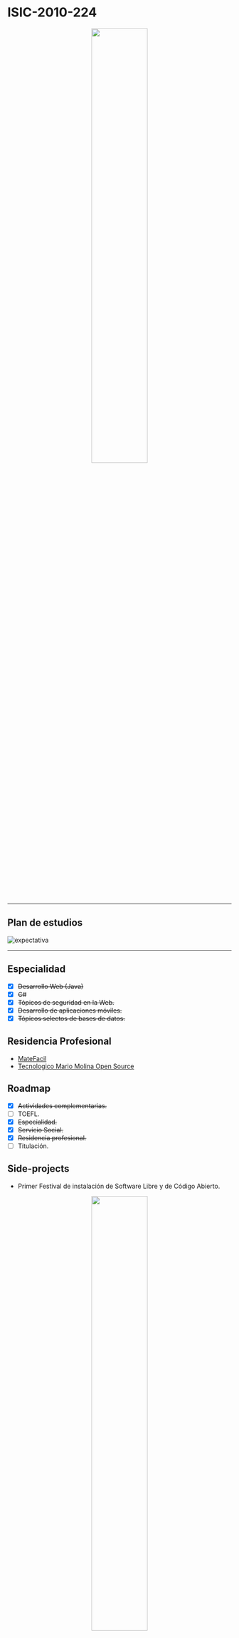 # ISIC-2010-224

<p align="center">
  <img src="https://i.imgur.com/g0ro1Sl.png" width="50%" height="50%">
</p>

---
## Plan de estudios

![expectativa](https://i.imgur.com/lcgZFyh.png)

---

## Especialidad
- [x] ~~Desarrollo Web (Java)~~
- [x] ~~C#~~
- [x] ~~Tópicos de seguridad en la Web.~~
- [x] ~~Desarrollo de aplicaciones móviles.~~
- [x] ~~Tópicos selectos de bases de datos.~~

## Residencia Profesional
- [MateFacil](https://github.com/osstecmm/matefacil-demo)
- [Tecnologico Mario Molina Open Source](https://github.com/osstecmm)

## Roadmap
- [x] ~~Actividades complementarias.~~
- [ ] TOEFL.
- [x] ~~Especialidad.~~
- [x] ~~Servicio Social.~~
- [x] ~~Residencia profesional.~~
- [ ] Titulación.

## Side-projects
- Primer Festival de instalación de Software Libre y de Código Abierto.

<p align="center">
  <img src="https://i.imgur.com/BuAJqxo.jpg" width="50%" height="50%">
</p>

- [Linuxeros Zapopan](https://talent-network.org/comunidades/linuxeros-zapopan/)
  - Comunidad FOSS
  - [Grupo de chat en Telegram](https://t.me/LinuxerosZapopan)
  
<p align="center">
  <img src="https://i.imgur.com/dNdSM4M.jpg" width="35%" height="35%">
</p>

- [Tecnológico Mario Molina Open Source](https://github.com/osstecmm)
  - Organización de Código Abierto, hacemos proyectos que resuelven una problemática relacionada a la comunidad del Tecnológico por iniciativa propia o simplemente por el gusto de aprender.

<p align="center">
  <img src="https://i.imgur.com/55sp5ih.png" width="35%" height="35%">
</p>


<p align="center"> 
 <img src="https://i.imgur.com/hDUpdqn.jpg">
</p>

---
MIT - © 2016 Jesús Castro

